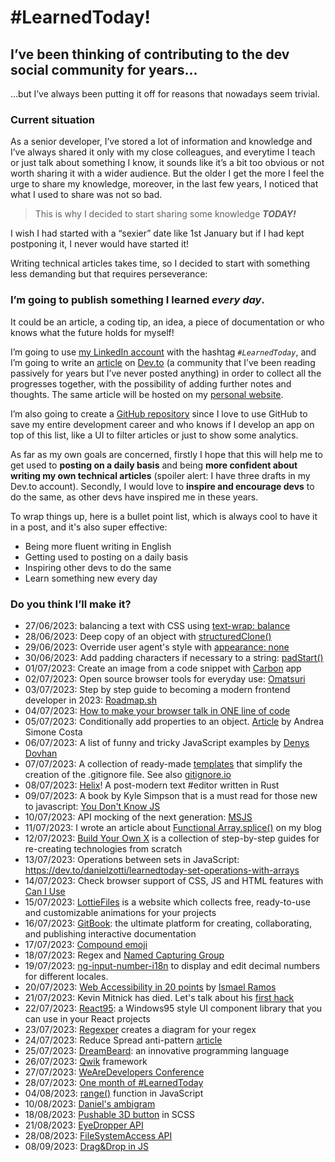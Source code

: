 # #LearnedToday!

## I’ve been thinking of contributing to the dev social community for years...

...but I’ve always been putting it off for reasons that nowadays seem trivial.

### Current situation

As a senior developer, I’ve stored a lot of information and knowledge and I’ve always shared it only with my close
colleagues, and everytime I teach or just talk about something I know, it sounds like it’s a bit too obvious or not worth sharing it with a wider audience.
But the older I get the more I feel the urge to share my knowledge, moreover, in the last few years, I noticed that what I used to share was not so bad.

> This is why I decided to start sharing some knowledge ***TODAY!***

I wish I had started with a “sexier” date like 1st January but if I had kept postponing it, I never would have started
it!

Writing technical articles takes time, so I decided to start with something less demanding but that requires perseverance:

### I’m going to publish something I learned _every day_.

It could be an article, a coding tip, an idea, a piece of documentation or who knows what the future holds for myself!

I’m going to use [my LinkedIn account](https://www.linkedin.com/in/danielzotti) with the hashtag *`#LearnedToday`*, and I’m going to write an [article](https://dev.to/danielzotti/learnedtoday-4b1k) on [Dev.to](https://dev.to/danielzotti) (a community that I’ve been reading passively for years but I’ve never posted anything) in order to collect all the progresses together, with the possibility of adding further notes and thoughts. 
The same article will be hosted on my [personal website](https://danielzotti.it/blog/learned-today).

I’m also going to create a [GitHub repository](https://github.com/danielzotti/LearnedToday) since I love to use GitHub to save my entire development career and who knows if I develop an app on top of this list, like a UI to filter articles or just to show some analytics.

As far as my own goals are concerned, firstly I hope that this will help me to get used to **posting on a daily basis**
and being **more confident about writing my own technical articles** (spoiler alert: I have three drafts in my Dev.to
account).
Secondly, I would love to **inspire and encourage devs** to do the same, as other devs have inspired me in these years.

To wrap things up, here is a bullet point list, which is always cool to have it in a post, and it's also super
effective:

- Being more fluent writing in English
- Getting used to posting on a daily basis
- Inspiring other devs to do the same
- Learn something new every day

### Do you think I’ll make it?

- 27/06/2023: balancing a text with CSS using [text-wrap: balance](https://developer.chrome.com/blog/css-text-wrap-balance/)
- 28/06/2023: Deep copy of an object with [structuredClone()](https://developer.mozilla.org/en-US/docs/Web/API/structuredClone)
- 29/06/2023: Override user agent's style with [appearance: none](https://developer.mozilla.org/en-US/docs/Web/CSS/appearance)
- 30/06/2023: Add padding characters if necessary to a string: [padStart()](https://developer.mozilla.org/en-US/docs/Web/JavaScript/Reference/Global_Objects/String/padStart)
- 01/07/2023: Create an image from a code snippet with [Carbon](https://carbon.now.sh) app
- 02/07/2023: Open source browser tools for everyday use: [Omatsuri](https://omatsuri.app)
- 03/07/2023: Step by step guide to becoming a modern frontend developer in 2023: [Roadmap.sh](https://roadmap.sh/frontend)
- 04/07/2023: [How to make your browser talk in ONE line of code](https://www.danielzotti.it/blog/how-to-make-your-browser-talk)
- 05/07/2023: Conditionally add properties to an object. [Article](https://andreasimonecosta.dev/posts/the-shortest-way-to-conditionally-insert-properties-into-an-object-literal) by Andrea Simone Costa
- 06/07/2023: A list of funny and tricky JavaScript examples by [Denys Dovhan](https://github.com/denysdovhan/wtfjs)
- 07/07/2023: A collection of ready-made [templates](https://github.com/github/gitignore) that simplify the creation of the .gitignore file. See also [gitignore.io](https://gitignore.io)
- 08/07/2023: [Helix](https://helix-editor.com)! A post-modern text #editor written in Rust
- 09/07/2023: A book by Kyle Simpson that is a must read for those new to javascript: [You Don't Know JS](https://github.com/getify/You-Dont-Know-JS)
- 10/07/2023: API mocking of the next generation: [MSJS](https://mswjs.io)
- 11/07/2023: I wrote an article about [Functional Array.splice()](https://www.danielzotti.it/blog/functional-array-splice) on my blog
- 12/07/2023: [Build Your Own X](https://github.com/codecrafters-io/build-your-own-x) is a collection of step-by-step guides for re-creating technologies from scratch
- 13/07/2023: Operations between sets in JavaScript: https://dev.to/danielzotti/learnedtoday-set-operations-with-arrays
- 14/07/2023: Check browser support of CSS, JS and HTML features with [Can I Use](https://caniuse.com)
- 15/07/2023: [LottieFiles](https://lottiefiles.com) is a website which collects free, ready-to-use and customizable animations for your projects
- 16/07/2023: [GitBook](https://app.gitbook.com): the ultimate platform for creating, collaborating, and publishing interactive documentation
- 17/07/2023: [Compound emoji](https://stackblitz.com/edit/compound-emoji?file=index.js)
- 18/07/2023: Regex and [Named Capturing Group](https://developer.mozilla.org/en-US/docs/Web/JavaScript/Reference/Regular_expressions/Named_capturing_group)
- 19/07/2023: [ng-input-number-i18n](https://github.com/danielzotti/ng-input-number-i18n) to display and edit decimal numbers for different locales.
- 20/07/2023: [Web Accessibility in 20 points](https://dev.to/this-is-learning/top-20-must-know-tips-for-web-accessibility-452) by [Ismael Ramos](https://www.ismaelramos.dev)
- 21/07/2023: Kevin Mitnick has died. Let's talk about his [first hack](https://www.youtube.com/watch?v=YmGwdoS706M)
- 22/07/2023: [React95](https://github.com/React95/React95): a Windows95 style UI component library that you can use in your React projects
- 23/07/2023: [Regexper](https://regexper.com) creates a diagram for your regex
- 24/07/2023: Reduce Spread anti-pattern [article](https://www.richsnapp.com/article/2019/06-09-reduce-spread-anti-pattern)
- 25/07/2023: [DreamBeard](https://github.com/TodePond/DreamBerd): an innovative programming language
- 26/07/2023: [Qwik](https://qwik.builder.io/) framework
- 27/07/2023: [WeAreDevelopers Conference](https://www.wearedevelopers.com/world-congress)
- 28/07/2023: [One month of #LearnedToday](https://dev.to/danielzotti/learnedtoday-one-month-of-learnedtoday-4enl)
- 04/08/2023: [range()](https://dev.to/danielzotti/range-in-javascript-5aff) function in JavaScript
- 10/08/2023: [Daniel's ambigram](https://dev.to/danielzotti/learnedtoday-ambigrams-40n0)
- 18/08/2023: [Pushable 3D button](https://dev.to/danielzotti/learnedtoday-pushable-3d-button-203m) in SCSS
- 21/08/2023: [EyeDropper API](https://dev.to/danielzotti/learnedtoday-eyedropper-browser-api-5h06)
- 28/08/2023: [FileSystemAccess API](https://dev.to/danielzotti/learnedtoday-filesystemaccess-api-2361)
- 08/09/2023: [Drag&Drop in JS](https://dev.to/danielzotti/learnedtoday-dragdrop-api-1hkm)
